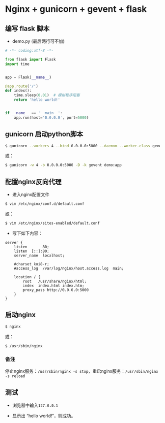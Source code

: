 # Nginx + gunicorn + gevent + flask

## 编写 flask 脚本

- demo.py (最后两行可不加)

```python
# -*- coding:utf-8 -*-

from flask import Flask
import time


app = Flask(__name__)

@app.route('/')
def index():
    time.sleep(0.01)  # 模拟程序阻塞
    return 'hello world!'


if __name__ == '__main__':
    app.run(host='0.0.0.0', port=5000)

```

## gunicorn 启动python脚本

```bash
$ gunicorn --workers 4 --bind 0.0.0.0:5000 --daemon --worker-class gevent demo:app
```

或：

```bash
$ gunicorn -w 4 -b 0.0.0.0:5000 -D -k gevent demo:app
```

## 配置nginx反向代理

- 进入nginx配置文件

```bash
$ vim /etc/nginx/conf.d/default.conf
```

或：

```bash
$ vim /etc/nginx/sites-enabled/default.conf
```

- 写下如下内容：

```
server {
    listen       80;
    listen  [::]:80;
    server_name  localhost;

    #charset koi8-r;
    #access_log  /var/log/nginx/host.access.log  main;

    location / {
        root   /usr/share/nginx/html;
        index  index.html index.htm;
        proxy_pass http://0.0.0.0:5000
    }
}
```

## 启动nginx

```bash
$ nginx
```

或：

```bash
$ /usr/sbin/nginx
```

### 备注

停止nginx服务：`/usr/sbin/nginx -s stop`，重启nginx服务：`/usr/sbin/nginx -s reload`

## 测试

- 浏览器中输入`127.0.0.1`

- 显示出 “hello world!”，则成功。

